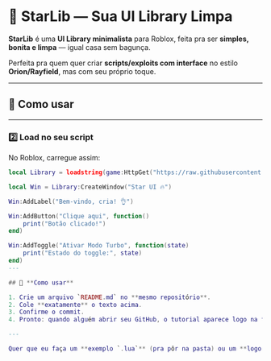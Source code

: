 # 🧼 StarLib — Sua UI Library Limpa

**StarLib** é uma **UI Library minimalista** para Roblox, feita pra ser **simples, bonita e limpa** — igual casa sem bagunça.

Perfeita pra quem quer criar **scripts/exploits com interface** no estilo **Orion/Rayfield**, mas com seu próprio toque.

---

## 🚀 **Como usar**

---

### 2️⃣ **Load no seu script**

No Roblox, carregue assim:

```lua
local Library = loadstring(game:HttpGet("https://raw.githubusercontent.com/Star-dos-scripts/Source.lua/refs/heads/main/Main.lua"))()

local Win = Library:CreateWindow("Star UI 🔥")

Win:AddLabel("Bem-vindo, cria! 👌")

Win:AddButton("Clique aqui", function()
    print("Botão clicado!")
end)

Win:AddToggle("Ativar Modo Turbo", function(state)
    print("Estado do toggle:", state)
end)
---

## 📌 **Como usar**

1. Crie um arquivo `README.md` no **mesmo repositório**.  
2. Cole **exatamente** o texto acima.  
3. Confirme o commit.  
4. Pronto: quando alguém abrir seu GitHub, o tutorial aparece logo na frente!

---

Quer que eu faça um **exemplo `.lua`** (pra pôr na pasta) ou um **logo .png** também? Só mandar: **faço agora!** 🚀✨
